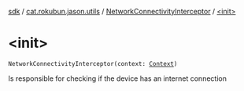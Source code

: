 [sdk](../../index.md) / [cat.rokubun.jason.utils](../index.md) / [NetworkConnectivityInterceptor](index.md) / [&lt;init&gt;](./-init-.md)

# &lt;init&gt;

`NetworkConnectivityInterceptor(context: `[`Context`](https://d.android.com/reference/android/content/Context.html)`)`

Is responsible for checking if the device has an internet connection

